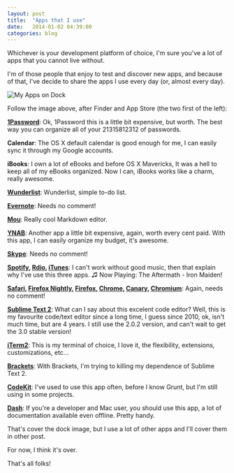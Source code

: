 ```yaml
---
layout: post
title:  "Apps that I use"
date:   2014-01-02 04:39:00
categories: blog
---
```


Whichever is your development platform of choice, I'm sure you've a lot of apps that you cannot live without.

I'm of those people that enjoy to test and discover new apps, and because of that, I've decide to share the apps I use every day (or, almost every day).

<img src="/img/apps.png" alt="My Apps on Dock">

Follow the image above, after Finder and App Store (the two first of the left):

**<a href="https://agilebits.com/onepassword" target="_blank">1Password</a>**: Ok, 1Password this is a little bit expensive, but worth. The best way you can organize all of your 21315812312 of passwords.

**Calendar**: The OS X default calendar is good enough for me, I can easily sync it through my Google accounts.

**iBooks**: I own a lot of eBooks and before OS X Mavericks, It was a hell to keep all of my eBooks organized. Now I can, iBooks works like a charm, really awesome.

**<a href="https://www.wunderlist.com/en/" target="_blank">Wunderlist</a>**: Wunderlist, simple to-do list.

**<a href="http://evernote.com" target="_blank">Evernote</a>**: Needs no comment!

**<a href="http://mouapp.com/" target="_blank">Mou</a>**: Really cool Markdown editor.

**<a href="http://www.youneedabudget.com/" target="_blank">YNAB</a>**: Another app a little bit expensive, again, worth every cent paid. With this app, I can easily organize my budget, it's awesome.

**<a href="http://skype.com" target="_blank">Skype</a>**: Needs no comment!

**<a href="http://spotify.com" target="_blank">Spotify</a>, <a href="http://rdio.com" target="_blank">Rdio</a>, <a href="http://apple.com/itunes" target="_blank">iTunes</a>**: I can't work without good music, then that explain why I've use this three apps. ♫ Now Playing: The Aftermath - Iron Maiden!

**<a href="http://apple.com/safari" target="_blank">Safari</a>, <a href="http://nightly.mozilla.org/" target="_blank">Firefox Nightly</a>, <a href="http://firefox.com" target="_blank">Firefox</a>, <a href="http://google.com/chrome" target="_blank">Chrome</a>, <a href="https://www.google.com/intl/en/chrome/browser/canary.html" target="_blank">Canary</a>, <a href="https://download-chromium.appspot.com/" target="_blank">Chromium</a>**: Again, needs no comment!

**<a href="http://www.sublimetext.com/" target="_blank">Sublime Text 2</a>**: What can I say about this excelent code editor? Well, this is my favourite code/text editor since a long time, I guess since 2010, ok, isn't much time, but are 4 years. I still use the 2.0.2 version, and can't wait to get the 3.0 stable version!

**<a href="http://www.iterm2.com/" target="_blank">iTerm2</a>**: This is my terminal of choice, I love it, the flexibility, extensions, customizations, etc...

**<a href="http://brackets.io/" target="_blank">Brackets</a>**: With Brackets, I'm trying to killing my dependence of Sublime Text 2.

**<a href="http://incident57.com/codekit/" target="_blank">CodeKit</a>**: I've used to use this app often, before I know Grunt, but I'm still using in some projects.

**<a href="http://kapeli.com/dash" target="_blank">Dash</a>**: If you're a developer and Mac user, you should use this app, a lot of documentation available even offline. Pretty handy.

That's cover the dock image, but I use a lot of other apps and I'll cover them in other post.

For now, I think it's over.

That's all folks!
